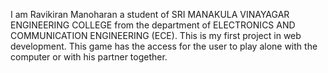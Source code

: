 I am Ravikiran Manoharan a student of SRI MANAKULA VINAYAGAR ENGINEERING COLLEGE from the department of ELECTRONICS AND COMMUNICATION ENGINEERING (ECE).
This is my first project in web development.
This game has the access for the user to play alone with the computer or with his partner together.
